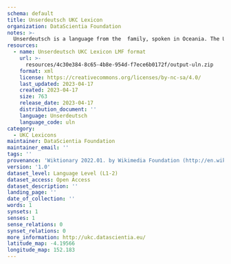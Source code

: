 ```yaml
---
schema: default
title: Unserdeutsch UKC Lexicon
organization: DataScientia Foundation
notes: >-
  Unserdeutsch is a language from the  family, spoken in Oceania. The UKC Lexicon of Unserdeutsch is represented as a lexico-semantic network. It consists of words, word senses, synsets, as well as sense-level and synset-level relationships.
resources:
  - name: Unserdeutsch UKC Lexicon LMF format
    url: >-
      resources/4c30e384-8c65-4b8e-954d-f7ece6b0172f/output-uln.zip
    format: xml
    license: https://creativecommons.org/licenses/by-nc-sa/4.0/
    last_updated: 2023-04-17
    created: 2023-04-17
    size: 763
    release_date: 2023-04-17
    distribution_document: ''
    language: Unserdeutsch
    language_code: uln
category:
  - UKC Lexicons
maintainer: DataScientia Foundation
maintainer_email: ''
tags: ''
provenance: 'Wiktionary 2022.01. by Wikimedia Foundation (http://en.wiktionary.org); Princeton WordNet 2.1 by Princeton University (https://wordnet.princeton.edu)'
version: '1.0'
dataset_level: Language Level (L1-2)
dataset_access: Open Access
dataset_description: ''
landing_page: ''
date_of_collection: ''
words: 1
synsets: 1
senses: 1
sense_relations: 0
synset_relations: 0
more_information: http://ukc.datascientia.eu/
latitude_map: -4.19566
longitude_map: 152.183
---
```

